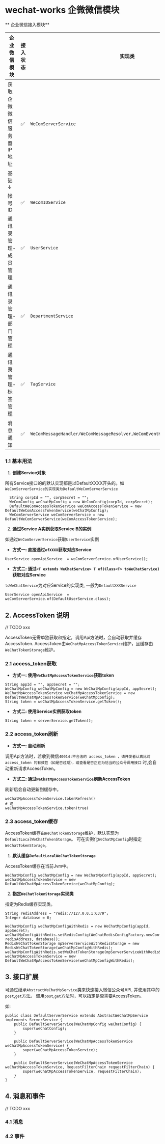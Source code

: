 # wechat-works 企微微信模块

** 企业微信接入模块**

| 企业微信模块        | 接入状态 | 实现类                                                                             | 用法                                                                                                               | 
|---------------|------|---------------------------------------------------------------------------------|------------------------------------------------------------------------------------------------------------------|
| 获取企微微信服务器IP地址 | ✅    | `WeComServerService`                                                            | [ServerServiceTest](src/test/java/org/kangspace/wechat/helper/work/WeComServerServiceTest.java)                  |
| 基础 ↓          |      |                                                                                 |                                                                                                                  |
| 帐号ID          | ✅    | `WeComIDService`                                                                | [WeComIDServiceTest](src/test/java/org/kangspace/wechat/helper/work/WeComIDServiceTest.java)                     |
| 通讯录管理-成员管理    | ✅    | `UserService`                                                                   | [UserServiceTest](src/test/java/org/kangspace/wechat/helper/work/UserServiceTest.java)                           |
| 通讯录管理-部门管理    | ✅    | `DepartmentService`                                                             | [DepartmentServiceTest](src/test/java/org/kangspace/wechat/helper/work/DepartmentServiceTest.java)               |
| 通讯录管理-标签管理    | ✅    | `TagService`                                                                    | [TagServiceTest](src/test/java/org/kangspace/wechat/helper/work/TagServiceTest.java)                             |
| 消息通知          | ✅    | `WeComMessageHandler/WeComMessageResolver,WeComEventHandler/WeComEventResolver` | [WeComMessageResolverTest](src/test/java/org/kangspace/wechat/helper/work/message/WeComMessageResolverTest.java) |

### 1.1 基本用法

1. **创建Service对象**

所有Service接口的的默认实现都是以DefaultXXXX开头的。如`WeComServerService的实现类为DefaultWeComServerService`

```
  String corpId = "", corpSecret = "";
  WeComConfig weChatMpConfig = new WeComConfig(corpId, corpSecret);
  DefaultWeComAccessTokenService weComAccessTokenService = new DefaultWeComAccessTokenService(weChatMpConfig);
  WeComServerService weComServerService = new DefaultWeComServerService(weComAccessTokenService);
```

2. **通过Service A实例获取Service B的实例**

如通过`WeComServerService`获取`UserService`实例

- **方式一: 直接通过`ofXXXX`获取对应Service**

```
UserService openApiService  = weComServerService.ofUserService();
```

- **方式二: 通过`<T extends WeChatService> T of(Class<T> toWeChatService)`获取对应Service**

`toWeChatService`为对应Service的实现类, 一般为`DefaultXXXService`

```
UserService openApiService  = weComServerService.of(DefaultUserService.class);
```

## 2. AccessToken 说明

// TODO xxx

AccessToken无需单独获取和指定，调用Api方法时，会自动获取并缓存AccessToken.
AccessToken由`WeChatMpAccessTokenService`维护，且缓存由`WeChatTokenStorage`维护。

### 2.1 access_token获取

- **方式一: 使用`WeChatMpAccessTokenService`获取token**

```
String appId = "", appSecret = "";
WeChatMpConfig weChatMpConfig = new WeChatMpConfig(appId, appSecret);
WeChatMpAccessTokenService weChatMpAccessTokenService = new DefaultWeChatMpAccessTokenService(weChatMpConfig);
String token = weChatMpAccessTokenService.getToken();
```

- **方式二: 使用Service实例获取token**

```
String token = serverService.getToken();
```

### 2.2 access_token刷新

- **方式一: 自动刷新**

调用Api方法时，若收到微信`40014:不合法的 access_token ，请开发者认真比对 access_token 的有效性（如是否过期），或查看是否正在为恰当的公众号调用接口`
时,会自动重新请求AccessToken。

- **方式二: 通过`WeChatMpAccessTokenService`刷新AccessToken**

刷新后会自动更新到缓存中。

```
weChatMpAccessTokenService.tokenRefresh()
# 或
weChatMpAccessTokenService.token(true)
```

### 2.3 access_token缓存

AccessToken缓存由`WeChatTokenStorage`维护，默认实现为`DefaultLocalWeChatTokenStorage`。
可在实例化`WeChatMpConfig`时指定`WeChatTokenStorage`。

1. **默认缓存`DefaultLocalWeChatTokenStorage`**

AccessToken缓存在当前Jvm中。

```
WeChatMpConfig weChatMpConfig = new WeChatMpConfig(appId, appSecret);
weChatMpAccessTokenService = new DefaultWeChatMpAccessTokenService(weChatMpConfig);
```

2. **指定`WeChatTokenStorage`实现类**

指定为Redis缓存实现类。

```
String redisAddress = "redis://127.0.0.1:6379";
Integer database = 0;

WeChatMpConfig weChatMpConfigWithRedis = new WeChatMpConfig(appId, appSecret);
weChatMpConfigWithRedis.setRedisConfig(WeChatRedisConfigFactory.newConfig(WeChatRedisConfig.ServerType.SingleServer, redisAddress, database));
RedisWeChatTokenStorage mpServerServiceWithRedisStorage = new RedisWeChatTokenStorage(weChatMpConfigWithRedis);
weChatMpConfigWithRedis.setWeChatTokenStorage(mpServerServiceWithRedisStorage);
weChatMpAccessTokenService = new DefaultWeChatMpAccessTokenService(weChatMpConfigWithRedis);
```

## 3. 接口扩展

可通过继承`AbstractWeChatMpService`类来快速接入微信公众号API, 并使用其中的`post`,`get`方法。
调用`post`,`get`方法时，可以指定是否需要AccessToken。

如:

```
public class DefaultServerService extends AbstractWeChatMpService implements ServerService {
    public DefaultServerService(WeChatMpConfig weChatConfig) {
        super(weChatConfig);
    }

    public DefaultServerService(WeChatMpAccessTokenService weChatMpAccessTokenService) {
        super(weChatMpAccessTokenService);
    }

    public DefaultServerService(WeChatMpAccessTokenService weChatMpAccessTokenService, RequestFilterChain requestFilterChain) {
        super(weChatMpAccessTokenService, requestFilterChain);
    }
}
```

## 4. 消息和事件

// TODO xxx

### 4.1 消息

### 4.2 事件
